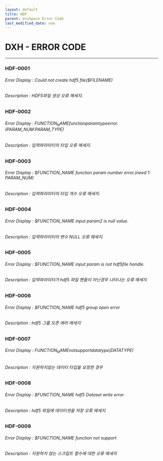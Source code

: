 ```yaml
---
layout: default
title: HDF
parent: enuSpace Error Code
last_modified_date: now
---
```

# DXH - ERROR CODE

---

### HDF-0001

###### Error Display : Could not create hdf5 file($FILENAME)

###### Description : HDF5파일 생성 오류 메세지.

### HDF-0002

###### Error Display : $FUNCTION_NAME function param type error.($PARAM_NUM:PARAM_TYPE)

###### Description : 입력파라미터의 타입 오류 메세지.

### HDF-0003

###### Error Display : $FUNCTION_NAME function param number error.(need 1: PARAM_NUM)

###### Description : 입력파라미터의 타입 개수 오류 메세지.

### HDF-0004

###### Error Display : $FUNCTION_NAME input param2 is null value.

###### Description : 입력파라미터의 변수 NULL 오류 메세지.

### HDF-0005

###### Error Display : $FUNCTION_NAME input param is not hdf5file handle.

###### Description : 입력파라미터가 hdf5 파일 핸들이 아닌경우 나타나는 오류 메세지

### HDF-0006

###### Error Display : $FUNCTION_NAME hdf5 group open error

###### Description : hdf5 그룹 오픈 에러 메세지

### HDF-0007

###### Error Display : $FUNCTION_NAME not support data type ($DATATYPE)

###### Description : 지원하지않는 데이터 타입을 요청한 경우

### HDF-0008

###### Error Display : $FUNCTION_NAME hdf5 Dataset write error.

###### Description : hdf5 파일에 데이터셋을 저장 오류 메세지

### HDF-0009

###### Error Display : $FUNCTION_NAME function not support

###### Description : 지원하지 않는 스크립트 함수에 대한 오류 메세지
